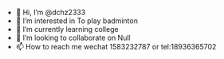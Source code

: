 - 👋 Hi, I’m @dchz2333
- 👀 I’m interested in To play badminton
- 🌱 I’m currently learning college
- 💞️ I’m looking to collaborate on Null
- 📫 How to reach me wechat 1583232787 or tel:18936365702

<!---
dchz2333/dchz2333 is a ✨ special ✨ repository because its `README.md` (this file) appears on your GitHub profile.
You can click the Preview link to take a look at your changes.
--->
